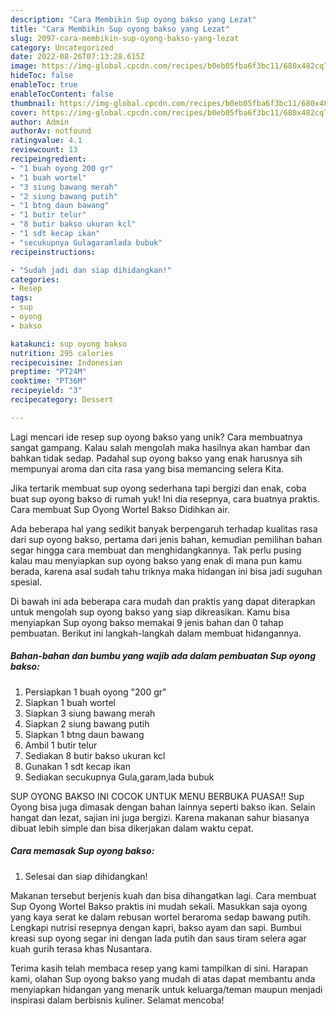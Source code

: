 ```yaml
---
description: "Cara Membikin Sup oyong bakso yang Lezat"
title: "Cara Membikin Sup oyong bakso yang Lezat"
slug: 2097-cara-membikin-sup-oyong-bakso-yang-lezat
category: Uncategorized
date: 2022-08-26T07:13:28.615Z
image: https://img-global.cpcdn.com/recipes/b0eb05fba6f3bc11/680x482cq70/sup-oyong-bakso-foto-resep-utama.jpg
hideToc: false
enableToc: true
enableTocContent: false
thumbnail: https://img-global.cpcdn.com/recipes/b0eb05fba6f3bc11/680x482cq70/sup-oyong-bakso-foto-resep-utama.jpg
cover: https://img-global.cpcdn.com/recipes/b0eb05fba6f3bc11/680x482cq70/sup-oyong-bakso-foto-resep-utama.jpg
author: Admin
authorAv: notfound
ratingvalue: 4.1
reviewcount: 13
recipeingredient:
- "1 buah oyong 200 gr"
- "1 buah wortel"
- "3 siung bawang merah"
- "2 siung bawang putih"
- "1 btng daun bawang"
- "1 butir telur"
- "8 butir bakso ukuran kcl"
- "1 sdt kecap ikan"
- "secukupnya Gulagaramlada bubuk"
recipeinstructions:

- "Sudah jadi dan siap dihidangkan!"
categories:
- Resep
tags:
- sup
- oyong
- bakso

katakunci: sup oyong bakso 
nutrition: 295 calories
recipecuisine: Indonesian
preptime: "PT24M"
cooktime: "PT36M"
recipeyield: "3"
recipecategory: Dessert

---
```





Lagi mencari ide resep sup oyong bakso yang unik? Cara membuatnya sangat gampang. Kalau salah mengolah maka hasilnya akan hambar dan bahkan tidak sedap. Padahal sup oyong bakso yang enak harusnya sih mempunyai aroma dan cita rasa yang bisa memancing selera Kita.





Jika tertarik membuat sup oyong sederhana tapi bergizi dan enak, coba buat sup oyong bakso di rumah yuk! Ini dia resepnya, cara buatnya praktis. Cara membuat Sup Oyong Wortel Bakso Didihkan air.

Ada beberapa hal yang sedikit banyak berpengaruh terhadap kualitas rasa dari sup oyong bakso, pertama dari jenis bahan, kemudian pemilihan bahan segar hingga cara membuat dan menghidangkannya. Tak perlu pusing kalau mau menyiapkan sup oyong bakso yang enak di mana pun kamu berada, karena asal sudah tahu triknya maka hidangan ini bisa jadi suguhan spesial.






Di bawah ini ada beberapa cara mudah dan praktis yang dapat diterapkan untuk mengolah sup oyong bakso yang siap dikreasikan. Kamu bisa menyiapkan Sup oyong bakso memakai 9 jenis bahan dan 0 tahap pembuatan. Berikut ini langkah-langkah dalam membuat hidangannya.

<!--inarticleads1-->

##### Bahan-bahan dan bumbu yang wajib ada dalam pembuatan Sup oyong bakso:

1. Persiapkan 1 buah oyong &#34;200 gr&#34;
1. Siapkan 1 buah wortel
1. Siapkan 3 siung bawang merah
1. Siapkan 2 siung bawang putih
1. Siapkan 1 btng daun bawang
1. Ambil 1 butir telur
1. Sediakan 8 butir bakso ukuran kcl
1. Gunakan 1 sdt kecap ikan
1. Sediakan secukupnya Gula,garam,lada bubuk


SUP OYONG BAKSO INI COCOK UNTUK MENU BERBUKA PUASA!! Sup Oyong bisa juga dimasak dengan bahan lainnya seperti bakso ikan. Selain hangat dan lezat, sajian ini juga bergizi. Karena makanan sahur biasanya dibuat lebih simple dan bisa dikerjakan dalam waktu cepat. 

<!--inarticleads2-->

##### Cara memasak Sup oyong bakso:


1. Selesai dan siap dihidangkan!

Makanan tersebut berjenis kuah dan bisa dihangatkan lagi. Cara membuat Sup Oyong Wortel Bakso praktis ini mudah sekali. Masukkan saja oyong yang kaya serat ke dalam rebusan wortel beraroma sedap bawang putih. Lengkapi nutrisi resepnya dengan kapri, bakso ayam dan sapi. Bumbui kreasi sup oyong segar ini dengan lada putih dan saus tiram selera agar kuah gurih terasa khas Nusantara. 

Terima kasih telah membaca resep yang kami tampilkan di sini. Harapan kami, olahan Sup oyong bakso yang mudah di atas dapat membantu anda menyiapkan hidangan yang menarik untuk keluarga/teman maupun menjadi inspirasi dalam berbisnis kuliner. Selamat mencoba!
